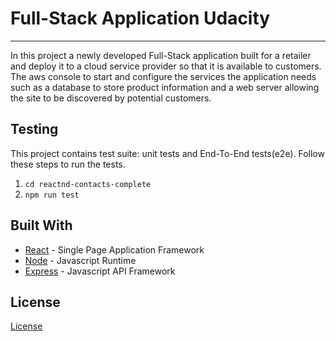 # Full-Stack Application Udacity

---

In this project a newly developed Full-Stack application built for a retailer and deploy it to a cloud service provider so that it is available to customers. The aws console to start and configure the services the application needs such as a database to store product information and a web server allowing the site to be discovered by potential customers.


## Testing

This project contains test suite: unit tests and End-To-End tests(e2e). Follow these steps to run the tests.

1. `cd reactnd-contacts-complete`
2. `npm run test`


## Built With

- [React](https://reactjs.org/) - Single Page Application Framework
- [Node](https://nodejs.org) - Javascript Runtime
- [Express](https://expressjs.com/) - Javascript API Framework

## License


[License](LICENSE.txt)
